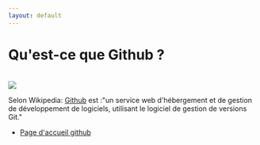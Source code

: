 ```yaml
---
layout: default
---
```


<h1>Qu'est-ce que Github ?</h1>
<br>
<img src="https://upload.wikimedia.org/wikipedia/commons/thumb/9/91/Octicons-mark-github.svg/200px-Octicons-mark-github.svg.png">

Selon Wikipedia: <a href="https://fr.wikipedia.org/wiki/GitHub">Github</a> est :"un service web d'hébergement et de gestion de développement de logiciels, utilisant le logiciel de gestion de versions Git."
<br>
 - <a href="https://pages.github.com/">Page d'accueil github</a>

